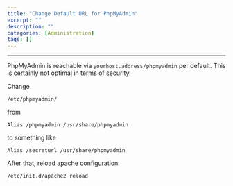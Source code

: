 ```yaml
---
title: "Change Default URL for PhpMyAdmin"
excerpt: ""
description: ""
categories: [Administration]
tags: []
---
```


---
PhpMyAdmin is reachable via `yourhost.address/phpmyadmin` per default. This is certainly not optimal in terms of security.

Change
```
/etc/phpmyadmin/
```
from
```
Alias /phpmyadmin /usr/share/phpmyadmin
```
to something like
```
Alias /secreturl /usr/share/phpmyadmin
```
After that, reload apache configuration.
```
/etc/init.d/apache2 reload
```